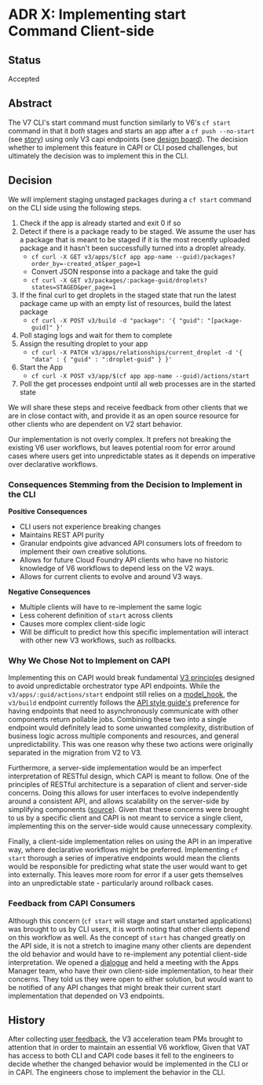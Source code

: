 # ADR X: Implementing start Command Client-side

## Status

Accepted

## Abstract

The V7 CLI's start command must function similarly to V6's `cf start` command in that it _both_ stages and starts an app after a `cf push --no-start` (see [story](https://www.pivotaltracker.com/story/show/162463497)) using only V3 capi endpoints (see [design board](https://miro.com/app/board/o9J_kykcZyc=/)). The decision whether to implement this feature in CAPI or CLI posed challenges, but ultimately the decision was to implement this in the CLI.

## Decision

We will implement staging unstaged packages during a `cf start` command on the CLI side using the following steps.

1. Check if the app is already started and exit 0 if so
1. Detect if there is a package ready to be staged. We assume the user has a package that is meant to be staged if it is the most recently uploaded package and it hasn't been successfully turned into a droplet already.
    * `cf curl -X GET v3/apps/$(cf app app-name --guid)/packages?order_by=-created_at&per_page=1`
    * Convert JSON response into a package and take the guid
    * `cf curl -X GET v3/packages/:package-guid/droplets?states=STAGED&per_page=1`
1. If the final curl to get droplets in the staged state that run the latest package came up with an empty list of resources, build the latest package
    - `cf curl -X POST v3/build -d "package": '{ "guid": "[package-guid]" }'`
1. Poll staging logs and wait for them to complete
1. Assign the resulting droplet to your app
    - `cf curl -X PATCH v3/apps/relationships/current_droplet -d '{ "data" : { "guid" : ":droplet-guid" } }'`
1. Start the App
    -  `cf curl -X POST v3/app/$(cf app app-name --guid)/actions/start`
1. Poll the get processes endpoint until all web processes are in the started state

We will share these steps and receive feedback from other clients that we are in close contact with, and provide it as an open source resource for other clients who are dependent on V2 start behavior.

Our implementation is not overly complex. It prefers not breaking the existing V6 user workflows, but leaves potential room for error around cases where users get into unpredictable states as it depends on imperative over declarative workflows. <!-- FIXME: example? -->

### Consequences Stemming from the Decision to Implement in the CLI

 **Positive Consequences**

 * CLI users not experience breaking changes
 * Maintains REST API purity
 * Granular endpoints give advanced API consumers lots of freedom to implement their own creative solutions.
 * Allows for future Cloud Foundry API clients who have no historic knowledge of V6 workflows to depend less on the V2 ways.
 * Allows for current clients to evolve and around V3 ways.

 **Negative Consequences**

 * Multiple clients will have to re-implement the same logic
 * Less coherent definition of `start` across clients
 * Causes more complex client-side logic
 * Will be difficult to predict how this specific implementation will interact with other new V3 workflows, such as rollbacks.


### Why We Chose Not to Implement on CAPI

Implementing this on CAPI would break fundamental [V3 principles](https://github.com/cloudfoundry/cloud_controller_ng/wiki/Notes-on-V3-Architecture) designed to avoid unpredictable orchestrator type API endpoints. While the `v3/apps/:guid/actions/start` endpoint still relies on a [model_hook](https://github.com/cloudfoundry/cloud_controller_ng/blob/77a125b56545e6ed003cbab83e540ce6f4006e20/app/models/runtime/process_model.rb#L530), the `v3/build` endpoint currently follows the [API style guide's](https://github.com/cloudfoundry/cc-api-v3-style-guide#asynchronicity) preference for having endpoints that need to asynchronously communicate with other components return pollable jobs. Combining these two into a single endpoint would definitely lead to some unwanted complexity, distribution of business logic across multiple components and resources, and general unpredictability. This was one reason why these two actions were originally separated in the migration from V2 to V3.

Furthermore, a server-side implementation would be an imperfect interpretation of RESTful design, which CAPI is meant to follow. One of the principles of RESTful architecture is a separation of client and server-side concerns. Doing this allows for user interfaces to evolve independently around a consistent API, and allows scalability on the server-side by simplifying components ([source](https://www.ics.uci.edu/~fielding/pubs/dissertation/rest_arch_style.htm)). Given that these concerns were brought to us by a specific client and CAPI is not meant to service a single client, implementing this on the server-side would cause unnecessary complexity.

Finally, a client-side implementation relies on using the API in an imperative way, where declarative workflows might be preferred. Implementing `cf start` thorough a series of imperative endpoints would mean the clients would be responsible for predicting what state the user would want to get into externally. This leaves more room for error if a user gets themselves into an unpredictable state - particularly around rollback cases.

### Feedback from CAPI Consumers

Although this concern (`cf start` will stage and start unstarted applications) was brought to us by CLI users, it is worth noting that other clients depend on this workflow as well. As the concept of `start` has changed greatly on the API side, it is not a stretch to imagine many other clients are dependent the old behavior and would have to re-implement any potential client-side interpretation. We opened a [dialogue](https://pivotal.slack.com/archives/C055JEH48/p1570657730016400) and held a meeting with the Apps Manager team, who have their own client-side implementation, to hear their concerns. They told us they were open to either solution, but would want to be notified of any API changes that might break their current start implementation that depended on V3 endpoints.

## History

After collecting [user feedback](https://docs.google.com/document/d/1OPJSUYXMQMtzZmVdnvwI4NiXE0xp4tuLxO3fhhXtGwI/edit), the V3 acceleration team PMs brought to attention that in order to maintain an essential V6 workflow, Given that VAT has access to both CLI and CAPI code bases it fell to the engineers to decide whether the changed behavior would be implemented in the CLI or in CAPI. The engineers chose to implement the behavior in the CLI.
